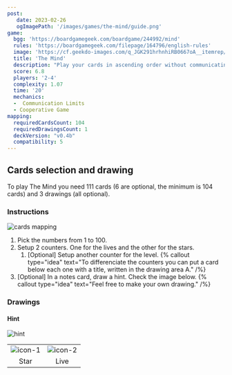 ```yaml
---
post: 
   date: 2023-02-26
   ogImagePath: '/images/games/the-mind/guide.png'
game:
  bgg: 'https://boardgamegeek.com/boardgame/244992/mind'
  rules: 'https://boardgamegeek.com/filepage/164796/english-rules'
  image: 'https://cf.geekdo-images.com/q_JGK291hrhnhiRB0667oA__itemrep/img/w6x_ahGLQVe2u6trDx0kO91OprM=/fit-in/246x300/filters:strip_icc()/pic3979766.png'
  title: 'The Mind'
  description: "Play your cards in ascending order without communicating. Timing is key!"
  score: 6.8
  players: '2-4'
  complexity: 1.07
  time: '20'
  mechanics:
  -  Communication Limits
  - Cooperative Game 
mapping:
  requiredCardsCount: 104
  requiredDrawingsCount: 1
  deckVersion: "v0.4b"
  compatibility: 5
---
```


## Cards selection and drawing

To play The Mind you need 111 cards (6 are optional, the minimum is 104 cards) and 3 drawings (all optional).

### Instructions

![cards mapping](/images/games/the-mind/guide.png)

1. Pick the numbers from 1 to 100.
1. Setup 2 counters. One for the lives and the other for the stars.
   1. \[Optional\] Setup another counter for the level.
   {% callout type="idea" text="To differenciate the counters you can put a card below each one with a title, written in the drawing area A." /%}
1. \[Optional\] In a notes card, draw a hint. Check the image below.
   {% callout type="idea" text="Feel free to make your own drawing." /%}

### Drawings

#### Hint

![hint](/images/games/the-mind/guide-drawing.png)

|   |   |
|:-:|:-:|
| ![icon-1](/images/games/the-mind/icon-hint-1.png) | ![icon-2](/images/games/the-mind/icon-hint-2.png) |
| Star | Live |
